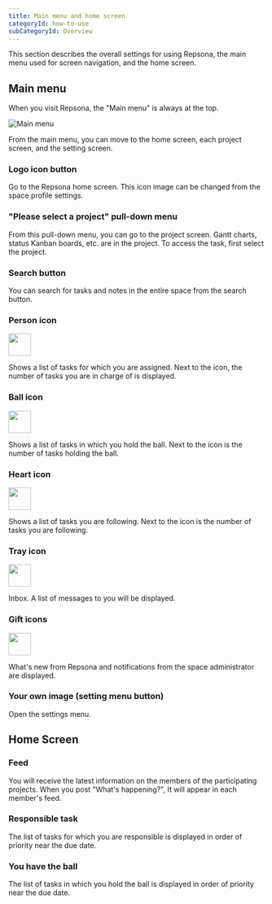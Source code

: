 ```yaml
---
title: Main menu and home screen
categoryId: how-to-use
subCategoryId: Overview
---
```


This section describes the overall settings for using Repsona, the main menu used for screen navigation, and the home screen.

## Main menu

When you visit Repsona, the "Main menu" is always at the top.

![Main menu](/images/help/main-menu.en.png)

From the main menu, you can move to the home screen, each project screen, and the setting screen.

### Logo icon button

Go to the Repsona home screen. This icon image can be changed from the space profile settings.

### "Please select a project" pull-down menu

From this pull-down menu, you can go to the project screen. Gantt charts, status Kanban boards, etc. are in the project. To access the task, first select the project.

### Search button

You can search for tasks and notes in the entire space from the search button.

### Person icon

<img src="/images/help/main-menu-resp.png" width="44">

Shows a list of tasks for which you are assigned. Next to the icon, the number of tasks you are in charge of is displayed.

### Ball icon

<img src="/images/help/main-menu-ball.png" width="44">

Shows a list of tasks in which you hold the ball. Next to the icon is the number of tasks holding the ball.

### Heart icon

<img src="/images/help/main-menu-follow.png" width="44">

Shows a list of tasks you are following. Next to the icon is the number of tasks you are following.

### Tray icon

<img src="/images/help/main-menu-tray.png" width="44">

Inbox. A list of messages to you will be displayed.

### Gift icons

<img src="/images/help/main-menu-info.png" width="44">

What's new from Repsona and notifications from the space administrator are displayed.

### Your own image (setting menu button)

Open the settings menu.

## Home Screen

### Feed

You will receive the latest information on the members of the participating projects. When you post "What's happening?", It will appear in each member's feed.

### Responsible task

The list of tasks for which you are responsible is displayed in order of priority near the due date.

### You have the ball

The list of tasks in which you hold the ball is displayed in order of priority near the due date.
